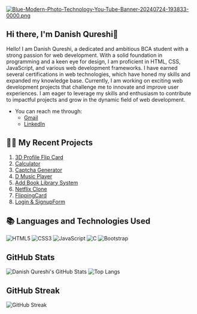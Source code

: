 [![Blue-Modern-Photo-Technology-You-Tube-Banner-20240724-193833-0000.png](https://i.postimg.cc/kgV3BXzz/Blue-Modern-Photo-Technology-You-Tube-Banner-20240724-193833-0000.png)](https://postimg.cc/5XMkr1xS)

## Hi there, I'm Danish Qureshi👋
Hello! I am Danish Qureshi, a dedicated and ambitious BCA student with a strong passion for web development. With a solid foundation in programming and a keen eye for design, I am proficient in HTML, CSS, JavaScript, and various web development frameworks. I have earned several certifications in web technologies, which have honed my skills and expanded my knowledge base. Currently, I am working on exciting web development projects that challenge me to innovate and improve user experiences. I am eager to leverage my skills and enthusiasm to contribute to impactful projects and grow in the dynamic field of web development.

- You can reach me through:
  - [Gmail](mailto:danishwork29@gmail.com)
  - [LinkedIn](https://www.linkedin.com/in/danishqureshi786?lipi=urn%3Ali%3Apage%3Ad_flagship3_profile_view_base_contact_details%3BBs9CvmUSTlyzDvqGEJFB7w%3D%3D)

## 👨‍💻 My Recent Projects
1. [3D Profile Flip Card](https://daniish-qureshi.github.io/3D-Profile-Flip-Card/)
2. [Calculator](https://daniish-qureshi.github.io/Calculator/)
3. [Captcha Generator](https://daniish-qureshi.github.io/Captcha-Generator/)
4. [D Music Player](https://daniish-qureshi.github.io/D-Music-Player/)
5. [Add Book Library System](https://daniish-qureshi.github.io/Add-Book-Library-System/)
6. [Netflix Clone](https://daniish-qureshi.github.io/Netflix-Clone/)
7. [FlippingCard](https://daniish-qureshi.github.io/Flipping-Card/)
8. [Login & SignupForm ](https://daniish-qureshi.github.io/Login-Singup-Form/)

## 📚 Languages and Technologies Used
![HTML5](https://img.shields.io/badge/HTML5-E34F26?style=for-the-badge&logo=html5&logoColor=white)
![CSS3](https://img.shields.io/badge/CSS3-1572B6?style=for-the-badge&logo=css3&logoColor=white)
![JavaScript](https://img.shields.io/badge/JavaScript-F7DF1E?style=for-the-badge&logo=javascript&logoColor=black)
![C](https://img.shields.io/badge/C-00599C?style=for-the-badge&logo=c&logoColor=white)
![Bootstrap](https://img.shields.io/badge/Bootstrap-563D7C?style=for-the-badge&logo=bootstrap&logoColor=white)

## GitHub Stats
![Danish Qureshi's GitHub Stats](https://github-readme-stats.vercel.app/api?username=daniish-qureshi&show_icons=true&theme=dark)
![Top Langs](https://github-readme-stats.vercel.app/api/top-langs/?username=daniish-qureshi&layout=compact&theme=dark)

## GitHub Streak
![GitHub Streak](https://streak-stats.demolab.com/?user=daniish-qureshi&theme=dark)
